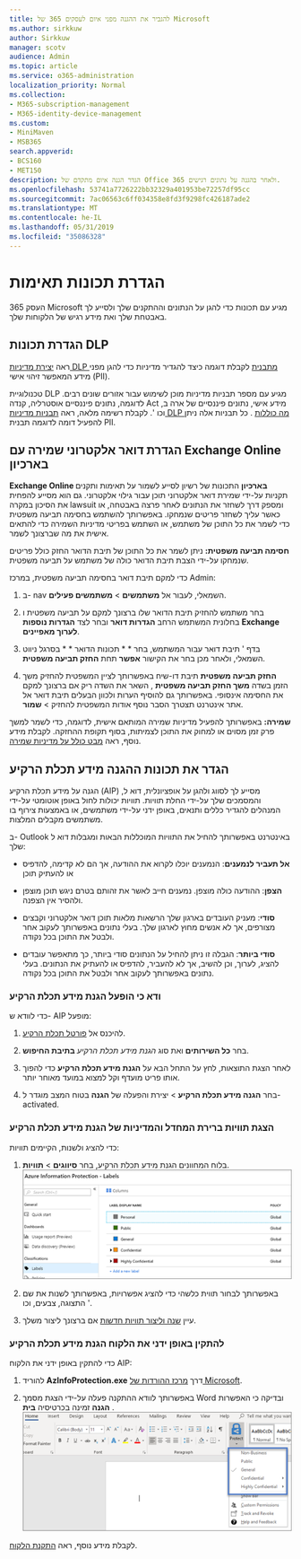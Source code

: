 ```yaml
---
title: להגביר את ההגנה מפני איום לעסקים 365 של Microsoft
ms.author: sirkkuw
author: Sirkkuw
manager: scotv
audience: Admin
ms.topic: article
ms.service: o365-administration
localization_priority: Normal
ms.collection:
- M365-subscription-management
- M365-identity-device-management
ms.custom:
- MiniMaven
- MSB365
search.appverid:
- BCS160
- MET150
description: הגדר הגנה איום מתקדם של Office 365 ולאחר בהגנה על נתונים רגישים.
ms.openlocfilehash: 53741a7726222bb32329a401953be72257df95cc
ms.sourcegitcommit: 7ac06563c6ff034358e8fd3f9298fc426187ade2
ms.translationtype: MT
ms.contentlocale: he-IL
ms.lasthandoff: 05/31/2019
ms.locfileid: "35086328"
---
```

# <a name="set-up-compliance-features"></a>הגדרת תכונות תאימות

העסק 365 Microsoft מגיע עם תכונות כדי להגן על הנתונים וההתקנים שלך ולסייע לך באבטחת שלך ואת מידע רגיש של הלקוחות שלך.

## <a name="set-up-dlp-features"></a>הגדרת תכונות DLP

ראה [יצירת מדיניות DLP מתבנית](https://support.office.com/article/59414438-99f5-488b-975c-5023f2254369) לקבלת דוגמה כיצד להגדיר מדיניות כדי להגן מפני מידע המאפשר זיהוי אישי (PII). 
  
טכנולוגיית DLP מגיע עם מספר תבניות מדיניות מוכן לשימוש עבור אזורים שונים רבים. לדוגמה, נתונים פיננסיים אוסטרליה, קנדה Act מידע אישי, נתונים פיננסיים של ארה ב, וכו '. לקבלת רשימה מלאה, ראה [תבניות מדיניות DLP מה כוללות](https://support.office.com/article/c2e588d3-8f4f-4937-a286-8c399f28953a) . כל תבניות אלה ניתן להפעיל דומה לדוגמה תבנית PII. 
  
## <a name="set-up-email-retention-with-exchange-online-archiving"></a>הגדרת דואר אלקטרוני שמירה עם Exchange Online בארכיון

 **Exchange Online בארכיון** התכונות של רשיון לסייע לשמור על תאימות ותקנים תקניות על-ידי שמירת דואר אלקטרוני תוכן עבור גילוי אלקטרוני. גם הוא מסייע להפחית את הסיכון במקרה lawsuit ומספק דרך לשחזר את הנתונים לאחר פרצה באבטחה, או כאשר עליך לשחזר פריטים שנמחקו. באפשרותך להשתמש בחסימה תביעה משפטית כדי לשמר את כל התוכן של משתמש, או השתמש בפריטי מדיניות השמירה כדי להתאים אישית את מה שברצונך לשמר.
  
**חסימה תביעה משפטית:** ניתן לשמר את כל התוכן של תיבת הדואר החזק כולל פריטים שנמחקו על-ידי הצבת תיבת הדואר כולה של משתמש על תביעה משפטית. 
    
כדי למקם תיבת דואר בחסימה תביעה משפטית, במרכז Admin:
    
1. ב- nav השמאלי, לעבור אל **משתמשים** \> **משתמשים פעילים**.
    
2. בחר משתמש להחזיק תיבת הדואר שלו ברצונך למקם על תביעה משפטית ו בחלונית המשתמש הרחב **הגדרות דואר** ובחר לצד **הגדרות נוספות** **Exchange לערוך מאפיינים**.
    
3. בדף ' תיבת דואר עבור המשתמש, בחר * * תכונות הדואר * * בסרגל ניווט השמאלי, ולאחר מכן בחר את הקישור **אפשר** תחת **החזק תביעה משפטית**.
    
4. **החזק תביעה משפטית** תיבת דו-שיח באפשרותך לציין המשפטית להחזיק משך הזמן בשדה **משך החזק תביעה משפטית** , השאר את השדה ריק אם ברצונך למקם את החסימה אינסופי. באפשרותך גם להוסיף הערות ולכוון הבעלים תיבת דואר אל אתר אינטרנט תצטרך הסבר נוסף אודות המשפטית להחזיק \> **שמור**.
    
**שמירה:** באפשרותך להפעיל מדיניות שמירה המותאם אישית, לדוגמה, כדי לשמר למשך פרק זמן מסוים או למחוק את התוכן לצמיתות, בסוף תקופת ההחזקה. לקבלת מידע נוסף, ראה [מבט כולל על מדיניות שמירה](https://support.office.com/article/5e377752-700d-4870-9b6d-12bfc12d2423).

## <a name="set-up-azure-information-protection-features"></a>הגדר את תכונות ההגנה מידע תכלת הרקיע

הגנה על מידע תכלת הרקיע (AIP) מסייע לך לסווג ולהגן על אופציונלית, דוא ל, והמסמכים שלך על-ידי החלת תוויות. תוויות יכולות לחול באופן אוטומטי על-ידי המנהלים להגדיר כללים ותנאים, באופן ידני על-ידי משתמשים, או באמצעות צירוף בו משתמשים מקבלים המלצות.

ב- Outlook באינטרנט באפשרותך להחיל את התוויות המוכללות הבאות ומגבלות דוא ל שלך:
  
- **אל תעביר לנמענים**: הנמענים יוכלו לקרוא את ההודעה, אך הם לא קדימה, להדפיס או להעתיק תוכן
    
- **הצפן**: ההודעה כולה מוצפן. נמענים חייב לאשר את זהותם בטרם ניגש תוכן מוצפן ולהסיר אין הצפנה.
    
- **סודי**: מעניק העובדים בארגון שלך הרשאות מלאות תוכן דואר אלקטרוני וקבצים מצורפים, אך לא אנשים מחוץ לארגון שלך. בעלי נתונים באפשרותך לעקוב אחר ולבטל את התוכן בכל נקודה.
    
- **סודי ביותר**: הגבלה זו ניתן להחיל על הנתונים סודי ביותר, כך מתאפשר עובדים להציג, לערוך, וכן להשיב, אך לא להעביר, להדפיס או להעתיק את הנתונים. בעלי נתונים באפשרותך לעקוב אחר ולבטל את התוכן בכל נקודה.

### <a name="make-sure-azure-information-protection-is-activated"></a>ודא כי הופעל הגנת מידע תכלת הרקיע

כדי לוודא ש- AIP מופעל:

1. להיכנס אל [פורטל תכלת הרקיע](https://portal.azure.com/).

2. בחר **כל השירותים** ואת סוג *הגנת מידע תכלת הרקיע* **בתיבת החיפוש**.

3. לאחר הצגת התוצאות, לחץ על התחל הבא על **הגנת מידע תכלת הרקיע** כדי להפוך אותו פריט מועדף וקל למצוא במועד מאוחר יותר.

4. בחר **הגנה מידע תכלת הרקיע** \> יצירת והפעלה של **הגנה** בטוח המצב מוגדר ל- activated. 

### <a name="view-the-azure-information-protection-policy-and-default-labels"></a>הצגת תוויות ברירת המחדל והמדיניות של הגנת מידע תכלת הרקיע 

כדי להציג ולשנות, הקיימים תוויות:

1. בלוח המחוונים הגנת מידע תכלת הרקיע, בחר **סיווגים** \> **תוויות**. <br/>![תוויות סטנדרטיות להגנת מידע תכלת הרקיע.](media/AIPLabels.png)

2. באפשרותך לבחור תווית כלשהי כדי להציג אפשרויות, באפשרותך לשנות את שם התצוגה, צבעים, וכו '.
 
3. עיין [שנה וליצור תוויות חדשות](https://docs.microsoft.com/azure/information-protection/infoprotect-tutorial-step2) אם ברצונך ליצור משלך. 

### <a name="install-the-azure-information-protection-client-manually"></a>להתקין באופן ידני את הלקוח הגנת מידע תכלת הרקיע

כדי להתקין באופן ידני את הלקוח AIP:

1. להוריד **AzInfoProtection.exe** דרך [מרכז ההורדות של Microsoft](https://www.microsoft.com/download/details.aspx?id=53018).
 
2. באפשרותך לוודא ההתקנה פעלה על-ידי הצגת מסמך Word ובדיקה כי האפשרות **הגנה** זמינה בכרטיסיה **בית** . <br/>![הכרטיסיה הגנה הנפתחת במסמך Word.](media/Word_Protect.png)

לקבלת מידע נוסף, ראה [התקנת הלקוח](https://docs.microsoft.com/azure/information-protection/infoprotect-tutorial-step3).
